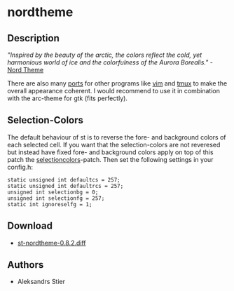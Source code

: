 nordtheme
=========

Description
-----------
*"Inspired by the beauty of the arctic, the colors reflect the cold, yet harmonious world of ice and the colorfulness of the Aurora Borealis."* - [Nord Theme](https://www.nordtheme.com/)

There are also many [ports](https://www.nordtheme.com/ports) for other programs like [vim](https://www.nordtheme.com/ports/vim) and [tmux](https://www.nordtheme.com/ports/tmux) to make the overall appearance coherent. I would recommend to use it in combination with the arc-theme for gtk (fits perfectly).

Selection-Colors
----------------

The default behaviour of st is to reverse the fore- and background colors of each selected cell. If you want that the selection-colors are not reveresed but instead have fixed fore- and background colors apply on top of this patch the [selectioncolors](../selectioncolors/)-patch. Then set the following settings in your config.h:

	static unsigned int defaultcs = 257;
	static unsigned int defaultrcs = 257;
	unsigned int selectionbg = 0;
	unsigned int selectionfg = 257;
	static int ignoreselfg = 1;

Download
--------
* [st-nordtheme-0.8.2.diff](st-nordtheme-0.8.2.diff)

Authors
-------
* Aleksandrs Stier
